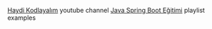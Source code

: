 [Haydi Kodlayalım](https://www.youtube.com/@HaydiKodlayalim) youtube channel [Java Spring Boot Eğitimi](https://www.youtube.com/playlist?list=PLd0jsEi3hUAfg1-tqxFvDA9q-kpZ4q4uE) playlist examples